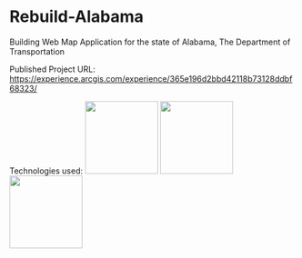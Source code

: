 # Rebuild-Alabama

Building Web Map Application for the state of Alabama, The Department of Transportation

Published Project URL:
https://experience.arcgis.com/experience/365e196d2bbd42118b73128ddbf68323/

Technologies used:
<img height="128" width="128" src="https://upload.wikimedia.org/wikipedia/commons/thumb/d/df/ArcGIS_logo.png/600px-ArcGIS_logo.png" alt="" title="Arcgis">
<img height="128" width="128" src="https://catalin.red/dist/uploads/2011/01/css3-html5-logo-initial.png" alt="" title="HTML5">
<img height="128" width="128" src= "https://cdn.worldvectorlogo.com/logos/css3.svg" alt="" title="HTML5">
